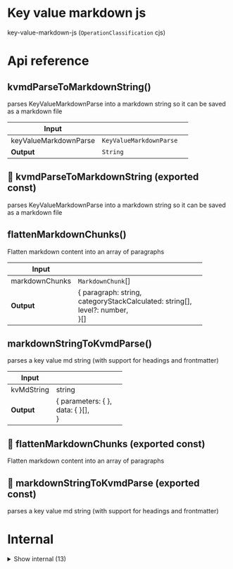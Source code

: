 # Key value markdown js

key-value-markdown-js (`OperationClassification` cjs)



# Api reference

## kvmdParseToMarkdownString()

parses KeyValueMarkdownParse into a markdown string so it can be saved as a markdown file


| Input      |    |    |
| ---------- | -- | -- |
| keyValueMarkdownParse | `KeyValueMarkdownParse` |  |
| **Output** | `String`   |    |



## 📄 kvmdParseToMarkdownString (exported const)

parses KeyValueMarkdownParse into a markdown string so it can be saved as a markdown file


## flattenMarkdownChunks()

Flatten markdown content into an array of paragraphs


| Input      |    |    |
| ---------- | -- | -- |
| markdownChunks | `MarkdownChunk`[] |  |
| **Output** | { paragraph: string, <br />categoryStackCalculated: string[], <br />level?: number, <br /> }[]   |    |



## markdownStringToKvmdParse()

parses a key value md string (with support for headings and frontmatter)


| Input      |    |    |
| ---------- | -- | -- |
| kvMdString | string |  |,| dbFileLocation | `DbFileLocation` |  |
| **Output** | { parameters: {  }, <br />data: {  }[], <br /> }   |    |



## 📄 flattenMarkdownChunks (exported const)

Flatten markdown content into an array of paragraphs


## 📄 markdownStringToKvmdParse (exported const)

parses a key value md string (with support for headings and frontmatter)

# Internal

<details><summary>Show internal (13)</summary>
    
  # getKvmdItemsRecursively()

recursively dives into the Chunk to get all kvmd items

NB: this doesn't have a reference to its parent yet, but this will be added in fs-orm on the fly because the key for that is based on the model name


| Input      |    |    |
| ---------- | -- | -- |
| chunk | `MarkdownChunk` |  |,| categoryStackCalculatedUntilNow (optional) | `CategoryStack` |  |
| **Output** | {  }[]   |    |



## getParagraphsRecursively()

recursively dives into the Chunk to get all paragraphs inside


| Input      |    |    |
| ---------- | -- | -- |
| chunk | `MarkdownChunk` |  |,| categoryStackCalculatedUntilNow (optional) | `CategoryStack` |  |
| **Output** | { paragraph: string, <br />categoryStackCalculated: string[], <br />level?: number, <br /> }[]   |    |



## kvmdDataMap()

DEPRECATED: probably never needed, unless I make it useful

mapper function to give a kvmd data object other parameters.

NB: not sure if this is useful. it would be useful if we could auto-generate the application of this function for multiple db models.


| Input      |    |    |
| ---------- | -- | -- |
| data | `KeyValueMarkdownModelType`[] |  |,| {
    keyName,
    valueName,
    categoryStackCalculatedName,
    commentName,
  } | { keyName?: string, <br />valueName?: string, <br />commentName?: string, <br />categoryStackCalculatedName?: string, <br /> } |  |
| **Output** | {  }[]   |    |



## kvmdDataToString()

parses KeyValueMarkdownModelType into a string which can be part of a new markdown file

NB: we need to know the previous line as well because the header we need to print depends on it


| Input      |    |    |
| ---------- | -- | -- |
| kvmdData | `KeyValueMarkdownModelType` |  |,| previous (optional) | `KeyValueMarkdownModelType` |  |
| **Output** | `String`   |    |



## parseKvmdLine()

parses a kv md line with data into a key, value, and comment (if available)

if the key is an empty string, the line will return undefined


| Input      |    |    |
| ---------- | -- | -- |
| string | string |  |
| **Output** | { id: string, <br />name: string, <br />slug: string, <br />value?: ul / trin / umbe / als / ru, <br />comment?: {  }, <br /> }   |    |



## 📄 exampleKeyValueMarkdownParse (exported const)

## 📄 exampleKvMdString (exported const)

## 📄 exampleLine (exported const)

## 📄 getKvmdItemsRecursively (exported const)

recursively dives into the Chunk to get all kvmd items

NB: this doesn't have a reference to its parent yet, but this will be added in fs-orm on the fly because the key for that is based on the model name


## 📄 getParagraphsRecursively (exported const)

recursively dives into the Chunk to get all paragraphs inside


## 📄 kvmdDataMap (exported const)

DEPRECATED: probably never needed, unless I make it useful

mapper function to give a kvmd data object other parameters.

NB: not sure if this is useful. it would be useful if we could auto-generate the application of this function for multiple db models.


## 📄 kvmdDataToString (exported const)

parses KeyValueMarkdownModelType into a string which can be part of a new markdown file

NB: we need to know the previous line as well because the header we need to print depends on it


## 📄 parseKvmdLine (exported const)

parses a kv md line with data into a key, value, and comment (if available)

if the key is an empty string, the line will return undefined
  </details>

